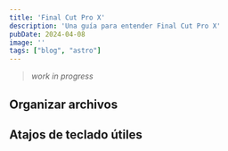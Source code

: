 ```yaml
---
title: 'Final Cut Pro X'
description: 'Una guía para entender Final Cut Pro X'
pubDate: 2024-04-08
image: ''
tags: ["blog", "astro"]
---
```


> *work in progress*

## Organizar archivos 


## Atajos de teclado útiles 

